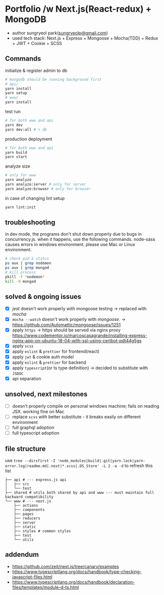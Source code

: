 # Portfolio /w Next.js(React-redux) + MongoDB
- author sungryeol park(sungryeolp@gmail.com)
- used tech stack: Next.js + Express + Mongoose + Mocha(TDD) + Redux + JWT + Cookie + SCSS

## Commands
initialize & register admin to db
```bash
# mongodb should be running background first
# api/
yarn install
yarn setup
# www/
yarn install
```
test run
```bash
# for both www and api
yarn dev
yarn dev:all # + db
```
production deployment
```bash
# for both www and api
yarn build
yarn start
```
analyze size
```bash
# only for www
yarn analyze
yarn analyze:server # only for server
yarn analyze:browser # only for browser
```
in case of changing lint setup
```bash
yarn lint:init
```

## troubleshooting
in dev mode, the programs don't shut down properly due to bugs in concurrency.js.
when it happens, use the following commands.
node-sass causes errors in windows environment. please use Mac or Linux environment.
```bash
# check pid & status
ps aux | grep nodemon
ps aux | grep mongod
# kill process
pkill -f *nodemon*
kill -9 mongod
```

## solved & ongoing issues
 - [x] *jest* doesn't work properly with mongoose testing &rarr; replaced with *mocha*
 - [x] `mocha --watch` doesn't work properly with *mongoose*. &rarr;
    https://github.com/Automattic/mongoose/issues/1251
 - [x] apply `https` &rarr;
    https should be served via nginx proxy
    https://www.codementor.io/marcoscasagrande/installing-express-nginx-app-on-ubuntu-18-04-with-ssl-using-certbot-pdt44g5gs
 - [x] apply `scss`
 - [x] apply `eslint` & `prettier` for frontend(react)
 - [x] apply `jwt` & cookie auth model
 - [x] apply `eslint` & `prettier` for backend
 - [x] apply `typescript`(or ts type definition) &rarr; decided to substitute with `JSDOC`
 - [x] api separation

## unsolved, next milestones
 - [ ] doesn't properly compile on personal windows machine; fails on reading JSX. working fine on Mac
 - [ ] replace `scss` with better substitute - it breaks easily on different environment
 - [ ] full graphql adoption
 - [ ] full typescript adoption

## file structure
use `tree --dirsfirst -I 'node_modules|build|.git|yarn.lock|yarn-error.log|readme.md|.next|*.scss|.DS_Store' -L 2 -a -d` to refresh this list
```.
├── api # --- express.js api
│   ├── src
│   └── test
├── shared # utils both shared by api and www --- must maintain full backward compatibility
└── www # --- next.js
    ├── actions
    ├── components
    ├── pages
    ├── reducers
    ├── server
    ├── static
    ├── styles # common styles
    ├── test
    └── utils
```

## addendum
 - https://github.com/zeit/next.js/tree/canary/examples
 - https://www.typescriptlang.org/docs/handbook/type-checking-javascript-files.html
 - https://www.typescriptlang.org/docs/handbook/declaration-files/templates/module-d-ts.html